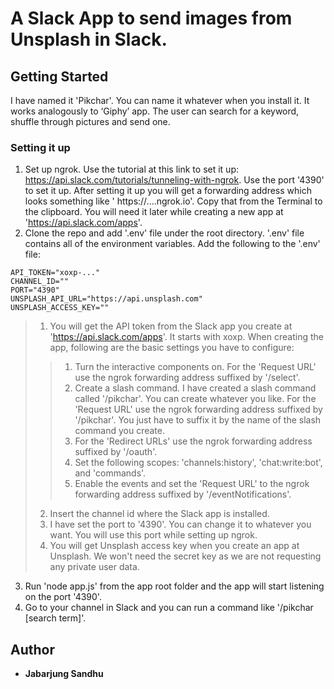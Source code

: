 # A Slack App to send images from Unsplash in Slack.

## Getting Started
I have named it 'Pikchar'. You can name it whatever when you install it. It works analogously to ‘Giphy’ app. The user can search for a keyword, shuffle through pictures and send one.

### Setting it up
1. Set up ngrok. Use the tutorial at this link to set it up: https://api.slack.com/tutorials/tunneling-with-ngrok. Use the port '4390' to set it up. After setting it up you will get a forwarding address which looks something like ' https://....ngrok.io'. Copy that from the Terminal to the clipboard. You will need it later while creating a new app at 'https://api.slack.com/apps'.
2. Clone the repo and add '.env' file under the root directory. '.env' file contains all of the environment variables. Add the following to the '.env' file:

```
API_TOKEN="xoxp-..."
CHANNEL_ID=""
PORT="4390"
UNSPLASH_API_URL="https://api.unsplash.com"
UNSPLASH_ACCESS_KEY=""
```

>1. You will get the API token from the Slack app you create at 'https://api.slack.com/apps'. It starts with xoxp. When creating the app, following are the basic settings you have to configure:
>> 1. Turn the interactive components on. For the 'Request URL' use the ngrok forwarding address suffixed by '/select'.
>> 2. Create a slash command. I have created a slash command called '/pikchar'. You can create whatever you like. For the 'Request URL' use the ngrok forwarding address suffixed by '/pikchar'. You just have to suffix it by the name of the slash command you create.
>> 3. For the 'Redirect URLs' use the ngrok forwarding address suffixed by '/oauth'.
>> 4. Set the following scopes: 'channels:history', 'chat:write:bot', and 'commands'.
>> 5. Enable the events and set the 'Request URL' to the ngrok forwarding address suffixed by '/eventNotifications'.
>2. Insert the channel id where the Slack app is installed.
>3. I have set the port to '4390'. You can change it to whatever you want. You will use this port while setting up ngrok.
>4. You will get Unsplash access key when you create an app at Unsplash. We won't need the secret key as we are not requesting any private user data.
3. Run 'node app.js' from the app root folder and the app will start listening on the port '4390'.
4. Go to your channel in Slack and you can run a command like '/pikchar [search term]'.

## Author

* **Jabarjung Sandhu**
